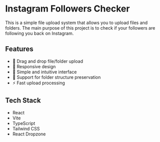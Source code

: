 # Instagram Followers Checker

This is a simple file upload system that allows you to upload files and folders.
The main purpose of this project is to check if your followers are following you back on Instagram.

## Features

- 📁 Drag and drop file/folder upload
- 📱 Responsive design
- 🎯 Simple and intuitive interface
- 📂 Support for folder structure preservation
- ⚡ Fast upload processing

## Tech Stack

- React
- Vite
- TypeScript
- Tailwind CSS
- React Dropzone
